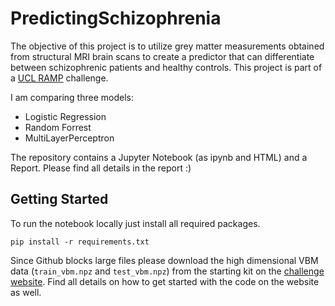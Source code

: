 # PredictingSchizophrenia
The objective of this project is to utilize grey matter measurements obtained from structural MRI brain scans to create a predictor that can differentiate between schizophrenic patients and healthy controls. This project is part of a [UCL RAMP](https://ramp.studio/problems/brain_anatomy_schizophrenia) challenge. 

I am comparing three models: 
- Logistic Regression
- Random Forrest
- MultiLayerPerceptron

The repository contains a Jupyter Notebook (as ipynb and HTML) and a Report. Please find all details in the report :)

## Getting Started

To run the notebook locally just install all required packages.

`pip install -r requirements.txt`

Since Github blocks large files please download the high dimensional VBM data (`train_vbm.npz` and `test_vbm.npz`) from the starting kit on the [challenge website](https://ramp.studio/problems/brain_anatomy_schizophrenia). Find all details on how to get started with the code on the website as well.
